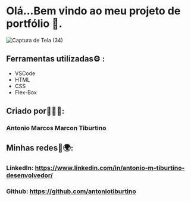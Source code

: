 # Olá...Bem vindo ao meu projeto de portfólio 🤗.

![Captura de Tela (34)](https://github.com/user-attachments/assets/08b858c1-c02e-45b6-a525-a50d37d11859)


## Ferramentas utilizadas⚙️ :
* VSCode
* HTML
* CSS
* Flex-Box
## Criado por🧑🏻‍💻:
### Antonio Marcos Marcon Tiburtino

## Minhas redes📱🌍: 
### LinkedIn: https://www.linkedin.com/in/antonio-m-tiburtino-desenvolvedor/
### Github: https://github.com/antoniotiburtino
